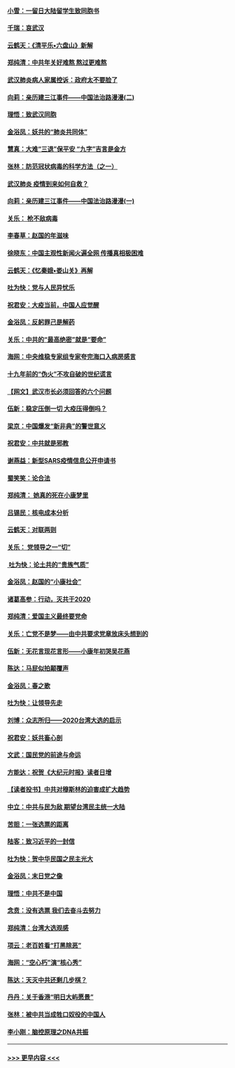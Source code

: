 #### [小雪：一留日大陆留学生致同胞书](../pages/nsc993/n11834624.md?t=01312022) 
#### [千瑞：哀武汉](../pages/nsc993/n11833647.md?t=01312022) 
#### [云鹤天：《清平乐▪六盘山》新解](../pages/nsc993/n11833611.md?t=01312022) 
#### [郑纯清：中共年关好难熬 熬过更难熬](../pages/nsc993/n11833489.md?t=01312022) 
#### [武汉肺炎病人家属控诉：政府太不要脸了](../pages/nsc993/n11833205.md?t=01312022) 
#### [向莉：亲历建三江事件——中国法治路漫漫(二)](../pages/nsc993/n11829102.md?t=01312022) 
#### [理悟：致武汉同胞](../pages/nsc993/n11831522.md?t=01312022) 
#### [金浴凤：妖共的“肺炎共同体”](../pages/nsc993/n11829448.md?t=01312022) 
#### [慧真：大难“三退”保平安 “九字”吉言是金方](../pages/nsc993/n11829501.md?t=01312022) 
#### [张林：防范冠状病毒的科学方法（之一）](../pages/nsc993/n11828618.md?t=01312022) 
#### [武汉肺炎 疫情到来如何自救？](../pages/nsc993/n11827632.md?t=01312022) 
#### [向莉：亲历建三江事件——中国法治路漫漫(一)](../pages/nsc993/n11827190.md?t=01312022) 
#### [关乐： 枪不敌病毒](../pages/nsc993/n11826746.md?t=01312022) 
#### [李春草：赵国的年滋味](../pages/nsc993/n11826321.md?t=01312022) 
#### [徐晓东：中国主观性新闻火遍全网 传播真相极困难](../pages/nsc993/n11826508.md?t=01312022) 
#### [云鹤天：《忆秦娥▪娄山关》再解](../pages/nsc993/n11824682.md?t=01312022) 
#### [吐为快：党与人民异忧乐](../pages/nsc993/n11824660.md?t=01312022) 
#### [祝君安：大疫当前，中国人应觉醒](../pages/nsc993/n11821946.md?t=01312022) 
#### [金浴凤：反躬罪己是解药](../pages/nsc993/n11820280.md?t=01312022) 
#### [关乐：中共的“最高绝密”就是“要命”](../pages/nsc993/n11816946.md?t=01312022) 
#### [海网：中央维稳专家组专家夸完海口入病房感言](../pages/nsc993/n11815138.md?t=01312022) 
#### [十九年前的“伪火”不攻自破的世纪谎言](../pages/nsc993/n11813238.md?t=01312022) 
#### [【网文】武汉市长必须回答的六个问题](../pages/nsc993/n11813848.md?t=01312022) 
#### [伍新：稳定压倒一切 大疫压得倒吗？](../pages/nsc993/n11812634.md?t=01312022) 
#### [梁京：中国爆发“新非典”的警世意义](../pages/nsc993/n11812554.md?t=01312022) 
#### [祝君安：中共就是邪教](../pages/nsc993/n11812431.md?t=01312022) 
#### [谢燕益：新型SARS疫情信息公开申请书](../pages/nsc993/n11808840.md?t=01312022) 
#### [蜀笑笑：论合法](../pages/nsc993/n11808064.md?t=01312022) 
#### [郑纯清： 她真的死在小康梦里](../pages/nsc993/n11806623.md?t=01312022) 
#### [吕锡民：核电成本分析](../pages/nsc993/n11806284.md?t=01312022) 
#### [云鹤天：对联两则](../pages/nsc993/n11805957.md?t=01312022) 
#### [关乐： 党领导之一“切”](../pages/nsc993/n11804505.md?t=01312022) 
#### [ 吐为快：论土共的“贵族气质”](../pages/nsc993/n11804490.md?t=01312022) 
#### [金浴凤：赵国的“小康社会”](../pages/nsc993/n11804452.md?t=01312022) 
#### [诸葛高参：行动，灭共于2020](../pages/nsc993/n11804120.md?t=01312022) 
#### [郑纯清：爱国主义最终要党命](../pages/nsc993/n11802197.md?t=01312022) 
#### [关乐：亡党不是梦——由中共要求党章放床头想到的](../pages/nsc993/n11802156.md?t=01312022) 
#### [伍新：无花言现花言形——小康年初哭吴花燕](../pages/nsc993/n11800044.md?t=01312022) 
#### [陈达：马屁似拍颠覆声](../pages/nsc993/n11800010.md?t=01312022) 
#### [金浴凤：春之歌](../pages/nsc993/n11797687.md?t=01312022) 
#### [吐为快：让领导先走](../pages/nsc993/n11797512.md?t=01312022) 
#### [刘博：众志所归——2020台湾大选的启示](../pages/nsc993/n11796878.md?t=01312022) 
#### [祝君安：妖共畜心剖](../pages/nsc993/n11794273.md?t=01312022) 
#### [文武：国民党的前途与命运](../pages/nsc993/n11794198.md?t=01312022) 
#### [方能达：祝贺《大纪元时报》读者日增](../pages/nsc993/n11793807.md?t=01312022) 
#### [【读者投书】中共对穆斯林的迫害成扩大趋势](../pages/nsc993/n11791371.md?t=01312022) 
#### [中立：中共与民为敌 期望台湾民主统一大陆](../pages/nsc993/n11790392.md?t=01312022) 
#### [苦胆：一张选票的距离](../pages/nsc993/n11788914.md?t=01312022) 
#### [陆客：致习近平的一封信](../pages/nsc993/n11788867.md?t=01312022) 
#### [吐为快：贺中华民国之民主光大](../pages/nsc993/n11788618.md?t=01312022) 
#### [金浴凤：末日党之像](../pages/nsc993/n11787475.md?t=01312022) 
#### [理悟：中共不是中国](../pages/nsc993/n11787463.md?t=01312022) 
#### [念贲：没有选票  我们去奋斗去努力](../pages/nsc993/n11787398.md?t=01312022) 
#### [郑纯清：台湾大选观感](../pages/nsc993/n11786210.md?t=01312022) 
#### [项云：老百姓看“打黑除恶”](../pages/nsc993/n11785398.md?t=01312022) 
#### [海网：“空心朽”演“核心秀”](../pages/nsc993/n11783874.md?t=01312022) 
#### [陈达：天灭中共还剩几步棋？](../pages/nsc993/n11783719.md?t=01312022) 
#### [丹丹：关于香港“明日大屿愿景”](../pages/nsc993/n11783273.md?t=01312022) 
#### [张林：被中共当成牲口奴役的中国人](../pages/nsc993/n11782397.md?t=01312022) 
#### [李小刚：脑控原理之DNA共振](../pages/nsc993/n11780962.md?t=01312022) 

----
#### [ >>> 更早内容 <<< ](../indexes/nsc993-earlier.md)
